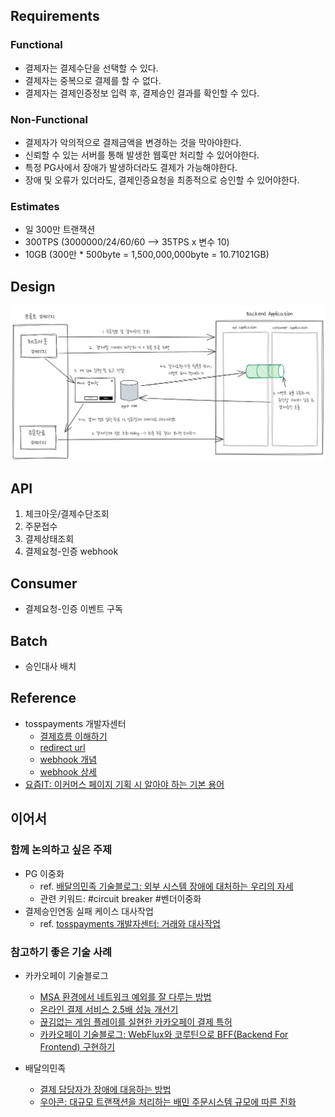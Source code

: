 ## Requirements
  ### Functional
  * 결제자는 결제수단을 선택할 수 있다.
  * 결제자는 중복으로 결제를 할 수 없다. 
  * 결제자는 결제인증정보 입력 후, 결제승인 결과를 확인할 수 있다. 
  ### Non-Functional
  * 결제자가 악의적으로 결제금액을 변경하는 것을 막아야한다. 
  * 신뢰할 수 있는 서버를 통해 발생한 웹훅만 처리할 수 있어야한다. 
  * 특정 PG사에서 장애가 발생하더라도 결제가 가능해야한다. 
  * 장애 및 오류가 있더라도, 결제인증요청을 최종적으로 승인할 수 있어야한다. 
  ### Estimates
  * 일 300만 트랜잭션   
  * 300TPS (3000000/24/60/60 --> 35TPS x 변수 10)
  * 10GB (300만 * 500byte = 1,500,000,000byte = 10.71021GB)
## Design
<img src="payment-gateway-design-1.png">

## API
1. 체크아웃/결제수단조회 
2. 주문접수
3. 결제상태조회 
4. 결제요청-인증 webhook

## Consumer
* 결제요청-인증 이벤트 구독 

## Batch
* 승인대사 배치 

## Reference
* tosspayments 개발자센터
  * [결제흐름 이해하기](https://docs.tosspayments.com/guides/learn/payment-flow#%EA%B8%B0%EB%B3%B8-%EA%B0%9C%EB%85%90-%EC%9A%94%EC%B2%AD-%EC%9D%B8%EC%A6%9D-%EC%8A%B9%EC%9D%B8) 
  * [redirect url](https://docs.tosspayments.com/reference/js-sdk#%EA%B2%B0%EC%A0%9C-%EC%9A%94%EC%B2%AD-%EC%9D%91%EB%8B%B5-%EC%B2%98%EB%A6%AC)
  * [webhook 개념](https://docs.tosspayments.com/resources/glossary/webhook)
  * [webhook 상세](https://docs.tosspayments.com/guides/webhook)
* [요즘IT: 이커머스 페이지 기획 시 알아야 하는 기본 용어](https://yozm.wishket.com/magazine/detail/664/)

## 이어서 
### 함께 논의하고 싶은 주제 
- PG 이중화 
  - ref. [배달의민족 기술블로그: 외부 시스템 장애에 대처하는 우리의 자세](https://techblog.woowahan.com/6447/)
  - 관련 키워드: #circuit breaker #벤더이중화 
- 결제승인연동 실패 케이스 대사작업 
   - ref. [tosspayments 개발자센터: 거래와 대사작업](https://docs.tosspayments.com/reference#%EA%B1%B0%EB%9E%98)   

### 참고하기 좋은 기술 사례
* 카카오페이 기술블로그
  * [MSA 환경에서 네트워크 예외를 잘 다루는 방법](https://tech.kakaopay.com/post/msa-transaction/)
  * [온라인 결제 서비스 2.5배 성능 개선기](https://tech.kakaopay.com/post/improve-service-performance/)
  * [끊김없는 게임 플레이를 실현한 카카오페이 결제 특허](https://tech.kakaopay.com/post/kakaopay-payment-patent/#dqr%EC%9D%80-%EB%AD%90%EA%B3%A0-%EC%96%B4%EB%96%A4-%EB%B6%80%EB%B6%84%EC%9C%BC%EB%A1%9C-%ED%8A%B9%ED%97%88%EB%A5%BC-%EB%82%B8%EA%B1%B0%EC%95%BC)
  * [카카오페이 기술블로그: WebFlux와 코루틴으로 BFF(Backend For Frontend) 구현하기](https://tech.kakaopay.com/post/bff_webflux_coroutine/#%EB%82%B4-%EC%A3%BC%EB%B3%80-%EB%A7%A4%EC%9E%A5-%EC%B0%BE%EA%B8%B0-bff-%EC%95%84%ED%82%A4%ED%85%8D%EC%B2%98)
  
* 배달의민족
   * [결제 담당자가 장애에 대응하는 방법](https://techblog.woowahan.com/15236/)
   * [우아콘: 대규모 트랜잭션을 처리하는 배민 주문시스템 규모에 따른 진화](https://www.youtube.com/watch?v=704qQs6KoUk)
